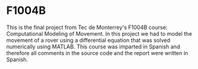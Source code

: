 # F1004B
This is the final project from Tec de Monterrey's F1004B course: Computational Modeling of Movement. In this project we had to model the movement of a rover using a differential equation that was solved numerically using MATLAB.
This course was imparted in Spanish and therefore all comments in the source code and the report were written in Spanish.
